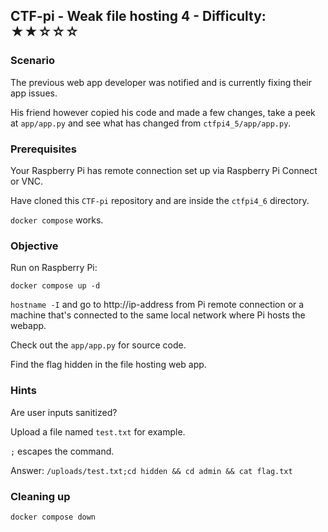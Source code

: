 ## CTF-pi - Weak file hosting 4 - Difficulty: ★★☆☆☆

### Scenario

The previous web app developer was notified and is currently fixing their app issues. 

His friend however copied his code and made a few changes, take a peek at `app/app.py` and see what has changed from `ctfpi4_5/app/app.py`.

### Prerequisites

Your Raspberry Pi has remote connection set up via Raspberry Pi Connect or VNC.

Have cloned this `CTF-pi` repository and are inside the `ctfpi4_6` directory.

`docker compose` works.

### Objective 

Run on Raspberry Pi:

`docker compose up -d`

`hostname -I` and go to http://ip-address from Pi remote connection
or a machine that's connected to the same local network where Pi hosts the webapp.

Check out the `app/app.py` for source code.

Find the flag hidden in the file hosting web app.

### **Hints**


Are user inputs sanitized?

Upload a file named `test.txt` for example.

`;` escapes the command.

Answer: `/uploads/test.txt;cd hidden && cd admin && cat flag.txt`


### Cleaning up

`docker compose down`